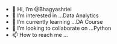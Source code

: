 - 👋 Hi, I’m @Bhagyashriei
- 👀 I’m interested in ...Data Analytics
- 🌱 I’m currently learning ...DA Course
- 💞️ I’m looking to collaborate on ...Python
- 📫 How to reach me ...

<!---
Bhagyashriei/Bhagyashriei is a ✨ special ✨ repository because its `README.md` (this file) appears on your GitHub profile.
You can click the Preview link to take a look at your changes.
--->
